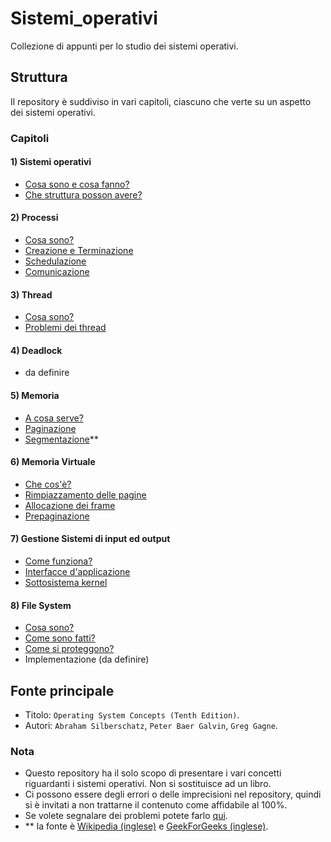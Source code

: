 # Sistemi_operativi
Collezione di appunti per lo studio dei sistemi operativi.

## Struttura
Il repository è suddiviso in vari capitoli, ciascuno che verte su un aspetto dei sistemi operativi.

### Capitoli
#### 1) Sistemi operativi
- [Cosa sono e cosa fanno?](https://github.com/Gabri432/Sistemi_operativi/blob/master/Architettura/parte_1.md)
- [Che struttura posson avere?](https://github.com/Gabri432/Sistemi_operativi/blob/master/Architettura/parte_2.md)
#### 2) Processi
- [Cosa sono?](https://github.com/Gabri432/Sistemi_operativi/blob/master/Processi/parte_1.md)
- [Creazione e Terminazione](https://github.com/Gabri432/Sistemi_operativi/blob/master/Processi/parte_2.md)
- [Schedulazione](https://github.com/Gabri432/Sistemi_operativi/blob/master/Processi/schedulazione_dei_processi.md)
- [Comunicazione](https://github.com/Gabri432/Sistemi_operativi/blob/master/Processi/comunicazione_tra_processi.md)
#### 3) Thread
- [Cosa sono?](https://github.com/Gabri432/Sistemi_operativi/blob/master/Thread/parte_1.md)
- [Problemi dei thread](https://github.com/Gabri432/Sistemi_operativi/blob/master/Thread/parte_2.md)
#### 4) Deadlock
- da definire
#### 5) Memoria
- [A cosa serve?](https://github.com/Gabri432/Sistemi_operativi/blob/master/Memoria/parte_1.md)
- [Paginazione](https://github.com/Gabri432/Sistemi_operativi/blob/master/Memoria/paginazione.md)
- [Segmentazione](https://github.com/Gabri432/Sistemi_operativi/blob/master/Memoria/segmentazione.md)**
#### 6) Memoria Virtuale
- [Che cos'è?](https://github.com/Gabri432/Sistemi_operativi/blob/master/Memoria_Virtuale/parte_1.md)
- [Rimpiazzamento delle pagine](https://github.com/Gabri432/Sistemi_operativi/blob/master/Memoria_Virtuale/parte_2.md)
- [Allocazione dei frame](https://github.com/Gabri432/Sistemi_operativi/blob/master/Memoria_Virtuale/parte_3.md)
- [Prepaginazione](https://github.com/Gabri432/Sistemi_operativi/blob/master/Memoria_Virtuale/parte_4.md)
#### 7) Gestione Sistemi di input ed output
- [Come funziona?](https://github.com/Gabri432/Sistemi_operativi/blob/master/Input_output/parte_1.md)
- [Interfacce d'applicazione](https://github.com/Gabri432/Sistemi_operativi/blob/master/Input_output/parte_2.md)
- [Sottosistema kernel](https://github.com/Gabri432/Sistemi_operativi/blob/master/Input_output/parte_3.md)
#### 8) File System
- [Cosa sono?](https://github.com/Gabri432/Sistemi_operativi/blob/master/File_System/parte_1.md)
- [Come sono fatti?](https://github.com/Gabri432/Sistemi_operativi/blob/master/File_System/parte_2.md)
- [Come si proteggono?](https://github.com/Gabri432/Sistemi_operativi/blob/master/File_System/parte_3.md)
- Implementazione (da definire)


## Fonte principale
- Titolo: `Operating System Concepts (Tenth Edition)`.
- Autori: `Abraham Silberschatz`, `Peter Baer Galvin`, `Greg Gagne`. 

### Nota
- Questo repository ha il solo scopo di presentare i vari concetti riguardanti i sistemi operativi. Non si sostituisce ad un libro.
- Ci possono essere degli errori o delle imprecisioni nel repository, quindi si è invitati a non trattarne il contenuto come affidabile al 100%.
- Se volete segnalare dei problemi potete farlo [qui](https://github.com/Gabri432/Sistemi_operativi/issues/new).
- ** la fonte è [Wikipedia (inglese)](https://en.wikipedia.org/wiki/Memory_segmentation) e [GeekForGeeks (inglese)](https://www.geeksforgeeks.org/segmentation-in-operating-system/).


